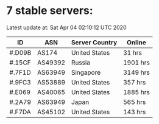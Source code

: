 # 7 stable servers:

Latest update at: Sat Apr 04 02:10:12 UTC 2020

| ID | ASN | Server Country | Online |
| -- | --- | -------------- | ------ |
| #.D09B | AS174 | United States | 31 hrs |
| #.15CF | AS49392 | Russia | 1901 hrs |
| #.7F1D | AS63949 | Singapore | 3149 hrs |
| #.9FC3 | AS53889 | United States | 357 hrs |
| #.E069 | AS40065 | United States | 1885 hrs |
| #.2A79 | AS63949 | Japan | 565 hrs |
| #.F7DA | AS45102 | United States | 143 hrs |

